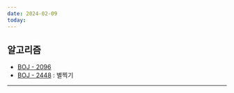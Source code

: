 ```yaml
---
date: 2024-02-09
today:
---
```

## 알고리즘
- [BOJ - 2096](https://www.acmicpc.net/problem/2096)
- [BOJ - 2448](https://www.acmicpc.net/problem/2448) : 별찍기

---

